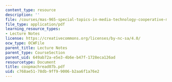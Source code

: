 ```yaml
---
content_type: resource
description: ''
file: /courses/mas-965-special-topics-in-media-technology-cooperative-machines-fall-2003/c768ae5178db9ff99006b2aa6f1a76e2_coopmachread07b.pdf
file_type: application/pdf
learning_resource_types:
- Lecture Notes
license: https://creativecommons.org/licenses/by-nc-sa/4.0/
ocw_type: OCWFile
parent_title: Lecture Notes
parent_type: CourseSection
parent_uid: 649ab72a-e5e3-4b6e-b47f-1728eca126ad
resourcetype: Document
title: coopmachread07b.pdf
uid: c768ae51-78db-9ff9-9006-b2aa6f1a76e2
---
```

